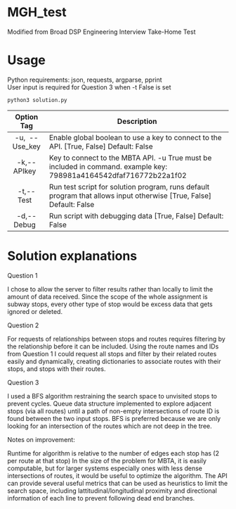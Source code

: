 # MGH_test
Modified from Broad DSP Engineering Interview Take-Home Test

# Usage
Python requirements: json, requests, argparse, pprint <br />
User input is required for Question 3 when -t False is set
```
python3 solution.py 
```

Option Tag | Description
:-:        | ---
-u,&nbsp;&nbsp;--Use_key | Enable global boolean to use a key to connect to the API. [True, False] Default: False
-k,--APIkey &nbsp;| Key to connect to the MBTA API. -u True must be included in command. example key: 798981a4164542dfaf716772b22a1f02
-t,--Test &nbsp;|Run test script for solution program, runs default program that allows input otherwise [True, False] Default: False
-d,--Debug &nbsp;|Run script with debugging data [True, False] Default: False
   

# Solution explanations
Question 1 

I chose to allow the server to filter results rather than locally to limit the amount of data received. Since the scope of the whole assignment is subway stops, every other type of stop would be excess data that gets ignored or deleted. 

Question 2 

For requests of relationships between stops and routes requires filtering by the relationship before it can be included. Using the route names and IDs from Question 1 I could request all stops and filter by their related routes easily and dynamically, creating dictionaries to associate routes with their stops, and stops with their routes.  

Question 3

I used a BFS algorithm restraining the search space to unvisited stops to prevent cycles. Queue data structure implemented to explore adjacent stops (via all routes) until a path of non-empty intersections of route ID is found between the two input stops. BFS is preferred because we are only looking for an intersection of the routes which are not deep in the tree. 

Notes on improvement: 

Runtime for algorithm is relative to the number of edges each stop has (2 per route at that stop)
In the size of the problem for MBTA, it is easily computable, but for larger systems especially ones with less dense intersections of routes, it would be useful to optimize the algorithm. The API can provide several useful metrics that can be used as heuristics to limit the search space, including lattitudinal/longitudinal proximity and directional information of each line to prevent following dead end branches. 




